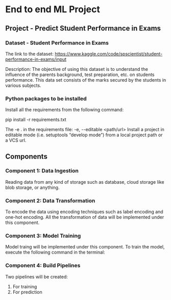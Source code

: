 # End to end ML Project
## Project - Predict Student Performance in Exams

### Dataset - Student Performance in Exams

The link to the dataset: https://www.kaggle.com/code/spscientist/student-performance-in-exams/input

Description: The objective of using this dataset is to understand the influence of the parents background, test preparation, etc. on students performance.
This data set consists of the marks secured by the students in various subjects.



### Python packages to be installed
Install all the requirements from the following command:

pip install -r requirements.txt

The -e . in the requirements file:
-e, --editable <path/url>
Install a project in editable mode (i.e. setuptools “develop mode”) from a local project path or a VCS url.


## Components
### Component 1: Data Ingestion
Reading data from any kind of storage such as database, cloud storage like blob storage, or anything.

### Component 2: Data Transformation
To encode the data using encoding techniques such as label encoding and one-hot encoding.
All the transformation of data will be implemented under this component.

### Component 3: Model Training
Model traing will be implemented under this component.
To train the model, execute the following command in the terminal:

### Component 4: Build Pipelines
Two pipelines will be created:
1. For training
2. For prediction


